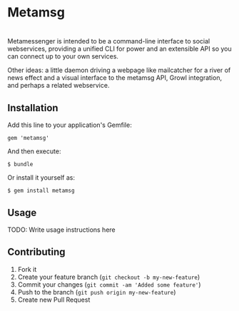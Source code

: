 #
#    Metamsg
#

Metamessenger is intended to be a command-line interface to social webservices, providing
a unified CLI for power and an extensible API so you can connect up to your own services.

Other ideas: a little daemon driving a webpage like mailcatcher for a river of news effect and
a visual interface to the metamsg API, Growl integration, and perhaps a related webservice.

## Installation

Add this line to your application's Gemfile:

    gem 'metamsg'

And then execute:

    $ bundle

Or install it yourself as:

    $ gem install metamsg

## Usage

TODO: Write usage instructions here

## Contributing

1. Fork it
2. Create your feature branch (`git checkout -b my-new-feature`)
3. Commit your changes (`git commit -am 'Added some feature'`)
4. Push to the branch (`git push origin my-new-feature`)
5. Create new Pull Request
